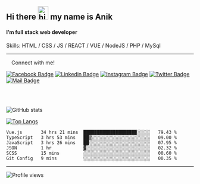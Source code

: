 ## Hi there <img src="https://user-images.githubusercontent.com/1303154/88677602-1635ba80-d120-11ea-84d8-d263ba5fc3c0.gif" width="28px" height="36" alt="hi"> my name is Anik

#### I’m full stack web developer

Skills:  HTML / CSS / JS / REACT / VUE / NodeJS / PHP / MySql


---

&emsp;Connect with me!

<a href="https://www.facebook.com/anik.aritro" target="_blank">![Facebook Badge](https://img.shields.io/badge/Facebook-1877F2?style=for-the-badge&logo=facebook&logoColor=white)</a> [![Linkedin Badge](https://img.shields.io/badge/LinkedIn-0077B5?style=for-the-badge&logo=linkedin&logoColor=white)](https://www.linkedin.com/in/anik-hossain540323/) [![Instagram Badge](https://img.shields.io/badge/Instagram-E4405F?style=for-the-badge&logo=instagram&logoColor=white)](https://www.instagram.com/aritro.anik) [![Twitter Badge](https://img.shields.io/badge/Twitter-1DA1F2?style=for-the-badge&logo=twitter&logoColor=white)](https://twitter.com/AritroAnik) [![Mail Badge](https://img.shields.io/badge/Gmail-D14836?style=for-the-badge&logo=gmail&logoColor=white)](mailto:anikhossain9120@gmail.com)

</br>
</br>


![GitHub stats](https://github-readme-stats.vercel.app/api?username=anik-hossain&show_icons=true&theme=monokai)

[![Top Langs](https://github-readme-stats.vercel.app/api/top-langs/?username=anik-hossain&layout=compact&theme=monokai)](https://github.com/anik-hossain)

<!--START_SECTION:waka-->

```text
Vue.js       34 hrs 21 mins  ████████████████████░░░░░   79.43 %
TypeScript   3 hrs 53 mins   ██▒░░░░░░░░░░░░░░░░░░░░░░   09.00 %
JavaScript   3 hrs 26 mins   ██░░░░░░░░░░░░░░░░░░░░░░░   07.95 %
JSON         1 hr            ▓░░░░░░░░░░░░░░░░░░░░░░░░   02.32 %
SCSS         15 mins         ░░░░░░░░░░░░░░░░░░░░░░░░░   00.60 %
Git Config   9 mins          ░░░░░░░░░░░░░░░░░░░░░░░░░   00.35 %
```

<!--END_SECTION:waka-->
---

![Profile views](https://gpvc.arturio.dev/anik-hossain)  
